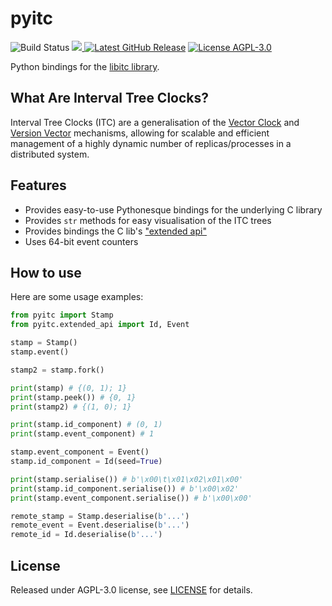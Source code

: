 # pyitc

<img src="https://img.shields.io/github/actions/workflow/status/sdimovv/pyitc/.github%2Fworkflows%2Fbuild-and-run-tests.yml?branch=main&logo=github" alt="Build Status"> <a href="https://codecov.io/gh/sdimovv/pyitc" >
 <img src="https://codecov.io/gh/sdimovv/pyitc/graph/badge.svg"/>
 </a> <a href="https://github.com/sdimovv/pyitc/releases/latest"><img src="https://img.shields.io/github/v/release/sdimovv/pyitc" alt="Latest GitHub Release"></a> <a href="./LICENSE"><img src="https://img.shields.io/github/license/sdimovv/pyitc" alt="License AGPL-3.0"></a>

Python bindings for the [libitc library](https://github.com/sdimovv/libitc).

## What Are Interval Tree Clocks?

Interval Tree Clocks (ITC) are a generalisation of the [Vector Clock](https://en.wikipedia.org/wiki/Vector_clock) and [Version Vector](https://en.wikipedia.org/wiki/Version_vector) mechanisms, allowing for scalable and efficient management of a
highly dynamic number of replicas/processes in a distributed system.


## Features

* Provides easy-to-use Pythonesque bindings for the underlying C library
* Provides `str` methods for easy visualisation of the ITC trees
* Provides bindings the C lib's ["extended api"](https://github.com/sdimovv/libitc?tab=readme-ov-file#features:~:text=%22extended%22%20API%20interface)
* Uses 64-bit event counters

## How to use

Here are some usage examples:

```py
from pyitc import Stamp
from pyitc.extended_api import Id, Event

stamp = Stamp()
stamp.event()

stamp2 = stamp.fork()

print(stamp) # {(0, 1); 1}
print(stamp.peek()) # {0, 1}
print(stamp2) # {(1, 0); 1}

print(stamp.id_component) # (0, 1)
print(stamp.event_component) # 1

stamp.event_component = Event()
stamp.id_component = Id(seed=True)

print(stamp.serialise()) # b'\x00\t\x01\x02\x01\x00'
print(stamp.id_component.serialise()) # b'\x00\x02'
print(stamp.event_component.serialise()) # b'\x00\x00'

remote_stamp = Stamp.deserialise(b'...')
remote_event = Event.deserialise(b'...')
remote_id = Id.deserialise(b'...')
```

## License

Released under AGPL-3.0 license, see [LICENSE](./LICENSE) for details.
